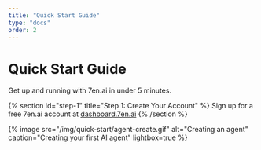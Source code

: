 ```yaml
---
title: "Quick Start Guide"
type: "docs" 
order: 2
---
```


# Quick Start Guide

Get up and running with 7en.ai in under 5 minutes.

{% section id="step-1" title="Step 1: Create Your Account" %}
Sign up for a free 7en.ai account at [dashboard.7en.ai](https://dashboard.7en.ai)
{% /section %}

{% image src="/img/quick-start/agent-create.gif" alt="Creating an agent" caption="Creating your first AI agent" lightbox=true %}


